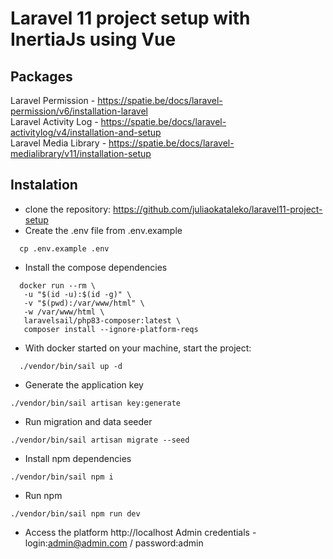 # Laravel 11 project setup with InertiaJs using Vue

## Packages

Laravel Permission - https://spatie.be/docs/laravel-permission/v6/installation-laravel <br/>
Laravel Activity Log - https://spatie.be/docs/laravel-activitylog/v4/installation-and-setup<br/>
Laravel Media Library - https://spatie.be/docs/laravel-medialibrary/v11/installation-setup<br/>

## Instalation

 - clone the repository: https://github.com/juliaokataleko/laravel11-project-setup
 - Create the .env file from .env.example
 ```
   cp .env.example .env
 ```
 - Install the compose dependencies
 ```
   docker run --rm \
    -u "$(id -u):$(id -g)" \
    -v "$(pwd):/var/www/html" \
    -w /var/www/html \
    laravelsail/php83-composer:latest \
    composer install --ignore-platform-reqs
```
- With docker started on your machine, start the project:
```
  ./vendor/bin/sail up -d
```
- Generate the application key
```
./vendor/bin/sail artisan key:generate
```
 - Run migration and data seeder
```
./vendor/bin/sail artisan migrate --seed
```

 - Install npm dependencies
```
./vendor/bin/sail npm i
```

 - Run npm
```
./vendor/bin/sail npm run dev
```

 - Access the platform
http://localhost
Admin credentials - login:admin@admin.com / password:admin